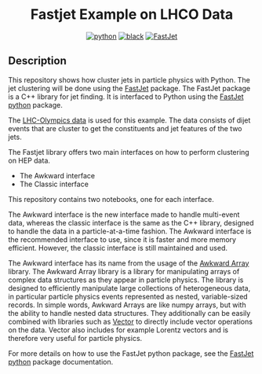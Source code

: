 <div align="center">

# Fastjet Example on LHCO Data


[![python](https://img.shields.io/badge/-Python_3.10-blue?logo=python&logoColor=white)](https://www.python.org/)
[![black](https://img.shields.io/badge/Code%20Style-Black-black.svg?labelColor=gray)](https://black.readthedocs.io/en/stable/)
[![FastJet](https://img.shields.io/badge/-FastJet_3.4.1.2-orange)](https://github.com/scikit-hep/fastjet)

</div>

## Description

This repository shows how cluster jets in particle physics with Python. The jet clustering will be done using the [FastJet](http://fastjet.fr/) package. The FastJet package is a C++ library for jet finding. It is interfaced to Python using the [FastJet python](https://pypi.org/project/fastjet/) package. 

The [LHC-Olympics data](https://lhco2020.github.io/homepage/) is used for this example. The data consists of dijet events that are cluster to get the constituents and jet features of the two jets.

The Fastjet library offers two main interfaces on how to perform clustering on HEP data.
- The Awkward interface
- The Classic interface

This repository contains two notebooks, one for each interface.

The Awkward interface is the new interface made to handle multi-event data, whereas the classic interface is the same as the C++ library, designed to handle the data in a particle-at-a-time fashion. The Awkward interface is the recommended interface to use, since it is faster and more memory efficient. However, the classic interface is still maintained and used.

The Awkward interface has its name from the usage of the [Awkward Array](https://awkward-array.org/) library. The Awkward Array library is a library for manipulating arrays of complex data structures as they appear in particle physics. The library is designed to efficiently manipulate large collections of heterogeneous data, in particular particle physics events represented as nested, variable-sized records. In simple words, Awkward Arrays are like numpy arrays, but with the ability to handle nested data structures. They additionally can be easily combined with libraries such as [Vector](https://github.com/scikit-hep/vector) to directly include vector operations on the data. Vector also includes for example Lorentz vectors and is therefore very useful for particle physics.

For more details on how to use the FastJet python package, see the [FastJet python](https://fastjet.readthedocs.io/en/latest/) package documentation.